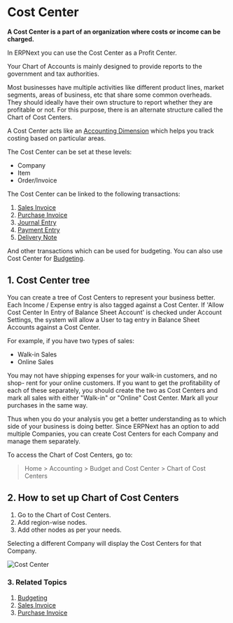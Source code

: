 <!-- add-breadcrumbs -->
# Cost Center

**A Cost Center is a part of an organization where costs or income can be charged.**

In ERPNext you can use the Cost Center as a Profit Center.

Your Chart of Accounts is mainly designed to provide reports to the government and tax authorities.

Most businesses have multiple activities like different product lines, market segments, areas of business, etc that share some common overheads. They should ideally have their own structure to report whether they
are profitable or not. For this purpose, there is an alternate structure called the Chart of Cost Centers.

A Cost Center acts like an [Accounting Dimension](/docs/v12/user/manual/en/accounts/accounting-dimensions) which helps you track costing based on particular areas.

The Cost Center can be set at these levels:

* Company
* Item
* Order/Invoice

The Cost Center can be linked to the following transactions:

1. [Sales Invoice](/docs/v12/user/manual/en/accounts/sales-invoice)
1. [Purchase Invoice](/docs/v12/user/manual/en/accounts/purchase-invoice)
1. [Journal Entry](/docs/v12/user/manual/en/accounts/journal-entry)
1. [Payment Entry](/docs/v12/user/manual/en/accounts/payment-entry)
1. [Delivery Note](/docs/v12/user/manual/en/stock/delivery-note)

And other transactions which can be used for budgeting. You can also use Cost Center for [Budgeting](/docs/v12/user/manual/en/accounts/budgeting).

## 1. Cost Center tree

You can create a tree of Cost Centers to represent your business better. Each
Income / Expense entry is also tagged against a Cost Center. If 'Allow Cost Center In Entry of Balance Sheet Account' is checked under Account Settings, the system will allow a User to tag entry in Balance Sheet Accounts against a Cost Center.

For example, if you have two types of sales:

 * Walk-in Sales
 * Online Sales

You may not have shipping expenses for your walk-in customers, and no shop-
rent for your online customers. If you want to get the profitability of each
of these separately, you should create the two as Cost Centers and mark all
sales with either "Walk-in" or "Online" Cost Center. Mark all your purchases in the
same way.

Thus when you do your analysis you get a better understanding as to which side
of your business is doing better. Since ERPNext has an option to add multiple
Companies, you can create Cost Centers for each Company and manage them
separately.

To access the Chart of Cost Centers, go to:
> Home > Accounting > Budget and Cost Center > Chart of Cost Centers

## 2. How to set up Chart of Cost Centers
1. Go to the Chart of Cost Centers.
1. Add region-wise nodes.
1. Add other nodes as per your needs.

Selecting a different Company will display the Cost Centers for that Company.

<img class="screenshot" alt="Cost Center" src="{{docs_base_url}}/assets/img/accounts/chart-of-cost-center.png">

### 3. Related Topics
1. [Budgeting](/docs/v12/user/manual/en/accounts/budgeting)
1. [Sales Invoice](/docs/v12/user/manual/en/accounts/sales-invoice)
1. [Purchase Invoice](/docs/v12/user/manual/en/accounts/purchase-invoice)
